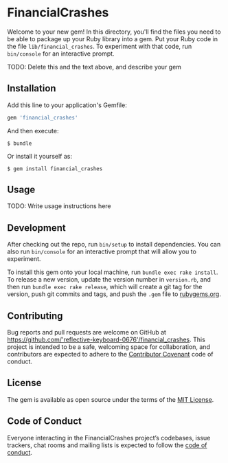 # FinancialCrashes

Welcome to your new gem! In this directory, you'll find the files you need to be able to package up your Ruby library into a gem. Put your Ruby code in the file `lib/financial_crashes`. To experiment with that code, run `bin/console` for an interactive prompt.

TODO: Delete this and the text above, and describe your gem

## Installation

Add this line to your application's Gemfile:

```ruby
gem 'financial_crashes'
```

And then execute:

    $ bundle

Or install it yourself as:

    $ gem install financial_crashes

## Usage

TODO: Write usage instructions here

## Development

After checking out the repo, run `bin/setup` to install dependencies. You can also run `bin/console` for an interactive prompt that will allow you to experiment.

To install this gem onto your local machine, run `bundle exec rake install`. To release a new version, update the version number in `version.rb`, and then run `bundle exec rake release`, which will create a git tag for the version, push git commits and tags, and push the `.gem` file to [rubygems.org](https://rubygems.org).

## Contributing

Bug reports and pull requests are welcome on GitHub at https://github.com/'reflective-keyboard-0676'/financial_crashes. This project is intended to be a safe, welcoming space for collaboration, and contributors are expected to adhere to the [Contributor Covenant](http://contributor-covenant.org) code of conduct.

## License

The gem is available as open source under the terms of the [MIT License](https://opensource.org/licenses/MIT).

## Code of Conduct

Everyone interacting in the FinancialCrashes project’s codebases, issue trackers, chat rooms and mailing lists is expected to follow the [code of conduct](https://github.com/'reflective-keyboard-0676'/financial_crashes/blob/master/CODE_OF_CONDUCT.md).
